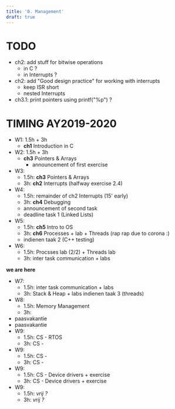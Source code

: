 ```yaml
---
title: '0. Management'
draft: true
---
```


# TODO
* ch2: add stuff for bitwise operations 
  * in C ?
  * in Interrupts ?
* ch2: add "Good design practice" for working with interrupts
  * keep ISR short
  * nested Interrupts
* ch3.1: print pointers using printf("%p") ?

# TIMING AY2019-2020
* W1: 1.5h + 3h
  * **ch1** Introduction in C
* W2: 1.5h + 3h
  * **ch3** Pointers & Arrays
    * announcement of first exercise
* W3: 
  * 1.5h: **ch3** Pointers & Arrays
  * 3h: **ch2** Interrupts (halfway exercise 2.4)
* W4: 
  * 1.5h: remainder of ch2 Interrupts (15' early)
  * 3h: **ch4** Debugging
  * announcement of second task
  * deadline task 1 (Linked Lists)
* W5: 
  * 1.5h: **ch5** Intro to OS
  * 3h: **ch6** Processes + lab + Threads (rap rap due to corona :)
  * indienen taak 2 (C++ testing)
* W6: 
  * 1.5h: Procsses lab (2/2) + Threads lab
  * 3h: inter task communication + labs

**we are here**

* W7: 
  * 1.5h: inter task communication + labs
  * 3h: Stack & Heap + labs
  indienen taak 3 (threads)
* W8: 
  * 1.5h: Memory Management
  * 3h: 
* paasvakantie
* paasvakantie
* W9: 
  * 1.5h: CS - RTOS
  * 3h: CS - 
* W9: 
  * 1.5h: CS - 
  * 3h: CS - 
* W9: 
  * 1.5h: CS - Device drivers + exercise
  * 3h: CS - Device drivers + exercise
* W9: 
  * 1.5h: *vrij ?*
  * 3h: *vrij ?*